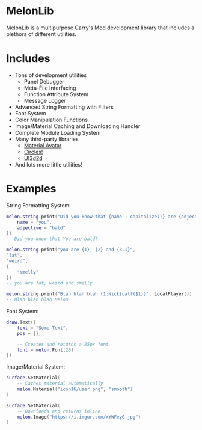 # MelonLib
MelonLib is a multipurpose Garry's Mod development library that includes a plethora of different utilities.

# Includes
- Tons of development utilities
  - Panel Debugger
  - Meta-File Interfacing
  - Function Attribute System
  - Message Logger
- Advanced String Formatting with Filters
- Font System
- Color Manipulation Functions
- Image/Material Caching and Downloading Handler
- Complete Module Loading System
- Many third-party libraries
  - [Material Avatar](https://github.com/WilliamVenner/glua-material-avatar)
  - [Circles!](https://github.com/SneakySquid/Circles)
  - [UI3d2d](https://github.com/TomDotBat/ui3d2d)
- And lots more little utilities!

# Examples

String Formatting System:
```lua
melon.string.print("Did you know that {name | capitalize()} are {adjective}?", {
    name = "you",
    adjective = "bald"
})
-- Did you know that You are bald?

melon.string.print("you are {1}, {2} and {3.1}", 
"fat", 
"weird", 
{
    "smelly"
})
-- you are fat, weird and smelly

melon.string.print("Blah blah blah {1:Nick|call($1)}", LocalPlayer())
-- Blah blah blah Melon
```

Font System:
```lua
draw.Text({
    text = "Some Text",
    pos = {},

    -- Creates and returns a 25px font
    font = melon.Font(25)
})
```

Image/Material System:
```lua
surface.SetMaterial(
    -- Caches material automatically
    melon.Material("icon16/user.png", "smooth") 
)

surface.SetMaterial(
    -- Downloads and returns inline
    melon.Image("https://i.imgur.com/xYWFeyG.jpg")
)
```


